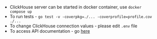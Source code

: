 - ClickHouse server can be started in docker container, use `docker compose up`
- To run tests - `go test -v -coverpkg=./... -coverprofile=profile.cov ./...`
- To change ClickHouse connection values - please edit `.env` file
- To access API documentation - go [here](localhost:8080/swagger/index.html)
